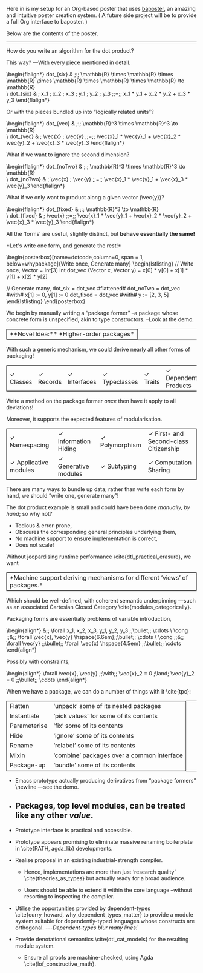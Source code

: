 Here in is my setup for an Org-based poster that uses
[baposter](http://www.brian-amberg.de/uni/poster/), an amazing and intuitive poster creation system.
( A future side project will be to provide a full Org interface to baposter. )

Below are the contents of the poster.

----

How do you write an algorithm for the dot product?

This way? &#x2014;With every piece mentioned in detail.

\begin{flalign*}
   dot_{six} & \;:\; \mathbb{R} \times \mathbb{R} \times \mathbb{R} \times \mathbb{R} \times \mathbb{R} \times \mathbb{R}  \to \mathbb{R}               
\\ dot_{six} & \; x_1 \; x_2 \; x_3 \; y_1 \; y_2 \; y_3  \;\;=\;\;  x_1 * y_1 + x_2 * y_2 + x_3 * y_3
\end{flalign*}

Or with the pieces bundled up into “logically related units”?

\begin{flalign*}
   dot_{vec} & \;:\; \mathbb{R}^3 \times \mathbb{R}^3  \to \mathbb{R}               
\\ dot_{vec} & \; \vec{x} \; \vec{y} \;\;=\;\;  \vec{x}_1 * \vec{y}_1 + \vec{x}_2 * \vec{y}_2 + \vec{x}_3 * \vec{y}_3
\end{flalign*}

What if we want to ignore the second dimension?

\begin{flalign*}
   dot_{noTwo} & \;:\; \mathbb{R}^3 \times \mathbb{R}^3 \to \mathbb{R}               
\\ dot_{noTwo} & \; \vec{x} \; \vec{y} \;\;=\;\;  \vec{x}_1 * \vec{y}_1 + \vec{x}_3 * \vec{y}_3
\end{flalign*}

What if we only want to product along a given vector \(\vec{y}\)?

\begin{flalign*}
   dot_{fixed} & \;:\; \mathbb{R}^3 \to \mathbb{R}               
\\ dot_{fixed} & \; \vec{x} \;\;=\;\;  \vec{x}_1 * \vec{y}_1 + \vec{x}_2 * \vec{y}_2 + \vec{x}_3 * \vec{y}_3
\end{flalign*}

All the ‘forms’ are useful, slightly distinct, but **behave essentially the same!**

<div class="org-center">
*Let's write one form, and generate the rest!*
</div>

 \begin{posterbox}[name=dotcode,column=0, span = 1, below=whypackage]{Write once, Generate many}
 \begin{lstlisting}
// Write once,
Vector = Int[3]
Int dot_vec (Vector x, Vector y)
  =   x[0] * y[0]  +  x[1] * y[1]  +  x[2] * y[2]

// Generate many,
dot_six    =  dot_vec #flattened#
dot_noTwo  =  dot_vec #with# x[1] := 0, y[1] := 0
dot_fixed  =  dot_vec #with# y := [2, 3, 5]
 \end{lstlisting}
 \end{posterbox}

<div class="org-center">


We begin by manually writing a “package former” &#x2013;a package whose concrete form is unspecified,
akin to type constructors. &#x2013;Look at the demo.

<table border="2" cellspacing="0" cellpadding="6" rules="groups" frame="hsides">


<colgroup>
<col  class="org-left" />
</colgroup>
<tbody>
<tr>
<td class="org-left">**Novel Idea:** *Higher-order packages*</td>
</tr>
</tbody>
</table>

With such a generic mechanism, we could derive nearly all other forms of packaging!

<table border="2" cellspacing="0" cellpadding="6" rules="groups" frame="hsides">


<colgroup>
<col  class="org-left" />

<col  class="org-left" />

<col  class="org-left" />

<col  class="org-left" />

<col  class="org-left" />

<col  class="org-left" />

<col  class="org-left" />
</colgroup>
<tbody>
<tr>
<td class="org-left">&check; Classes</td>
<td class="org-left">&check; Records</td>
<td class="org-left">&check; Interfaces</td>
<td class="org-left">&check; Typeclasses</td>
<td class="org-left">&check; Traits</td>
<td class="org-left">&check; Dependent Products</td>
<td class="org-left">&check; Dependent Sums</td>
</tr>
</tbody>
</table>

Write a method on the package former *once* then have it apply to all deviations!

Moreover, it supports the expected features of modularisation.

<table border="2" cellspacing="0" cellpadding="6" rules="groups" frame="hsides">


<colgroup>
<col  class="org-left" />

<col  class="org-left" />

<col  class="org-left" />

<col  class="org-left" />
</colgroup>
<tbody>
<tr>
<td class="org-left">&check; Namespacing</td>
<td class="org-left">&check; Information Hiding</td>
<td class="org-left">&check; Polymorphism</td>
<td class="org-left">&check; First- and Second-class Citizenship</td>
</tr>


<tr>
<td class="org-left">&check; Applicative modules</td>
<td class="org-left">&check; Generative modules</td>
<td class="org-left">&check; Subtyping</td>
<td class="org-left">&check; Computation Sharing</td>
</tr>
</tbody>
</table>
</div>

<div class="org-center">
There are many ways to bundle up data;
rather than write each form by hand,
we should “write one, generate many”!
</div>

The dot product example is small and could have been done *manually, by hand*;
so why not?

-   Tedious & error-prone,
-   Obscures the corresponding general principles underlying them,
-   No machine support to ensure implementation is correct,
-   Does not scale!

Without jeopardising runtime performance \cite{dtl_practical_erasure}, we want

<table border="2" cellspacing="0" cellpadding="6" rules="groups" frame="hsides">


<colgroup>
<col  class="org-left" />
</colgroup>
<tbody>
<tr>
<td class="org-left">*Machine support deriving mechanisms for different ‘views’ of packages.*</td>
</tr>
</tbody>
</table>

Which should be well-defined, with coherent semantic underpinning
&#x2014;such as an associated Cartesian Closed Category \cite{modules_categorically}.

Packaging forms are essentially problems of variable introduction,

\begin{align*}
         &\;\; \forall x_1, x_2, x_3, y_1, y_2, y_3  \;\;\bullet\;\; \cdots
\\ \cong \;\;&\;\; \forall \vec{x}, \vec{y}  \hspace{6.6em}\;\;\bullet\;\; \cdots
\\ \cong \;\;&\;\; \forall \vec{y} \;\;\bullet\;\; \forall \vec{x} \hspace{4.5em} \;\;\bullet\;\; \cdots
\end{align*}

Possibly with constraints,

\begin{align*}
\forall \vec{x}, \vec{y}  \;\;\with\;\; \vec{x}_2 = 0 \;\land\; \vec{y}_2 = 0 \;\;\bullet\;\; \cdots
\end{align*}

When we have a package, we can do a number of things with it \cite{tpc}:

<table border="2" cellspacing="0" cellpadding="6" rules="groups" frame="hsides">


<colgroup>
<col  class="org-left" />

<col  class="org-left" />
</colgroup>
<tbody>
<tr>
<td class="org-left">Flatten</td>
<td class="org-left">‘unpack’ some of its nested packages</td>
</tr>


<tr>
<td class="org-left">Instantiate</td>
<td class="org-left">‘pick values’ for some of its contents</td>
</tr>


<tr>
<td class="org-left">Parameterise</td>
<td class="org-left">‘fix’ some of its contents</td>
</tr>


<tr>
<td class="org-left">Hide</td>
<td class="org-left">‘ignore’ some of its contents</td>
</tr>


<tr>
<td class="org-left">Rename</td>
<td class="org-left">‘relabel’ some of its contents</td>
</tr>


<tr>
<td class="org-left">Mixin</td>
<td class="org-left">‘combine’ packages over a common interface</td>
</tr>


<tr>
<td class="org-left">Package-up</td>
<td class="org-left">‘bundle’ some of its contents</td>
</tr>
</tbody>
</table>

-   Emacs prototype actually producing derivatives from “package formers” \newline &#x2014;see the demo.
-   Packages, top level modules, can be treated like any other *value*.
    -
-   Prototype interface is practical and accessible.
-   Prototype appears promising to eliminate massive renaming boilerplate in
    \cite{RATH, agda_lib} developments.

-   Realise proposal in an existing industrial-strength compiler.
    -   Hence, implementations are more than just ‘research quality’ \cite{theories_as_types}
        but actually ready for a broad audience.
    
    -   Users should be able to extend it within the core language &#x2013;without resorting to inspecting
        the compiler.

-   Utilise the opportunities provided by dependent-types \cite{curry_howard, why_dependent_types_matter} to provide
    a module system suitable for dependently-typed languages
    whose constructs are orthogonal. ---*Dependent-types blur many lines!*

-   Provide denotational semantics \cite{dtl_cat_models} for the resulting module system.
    -   Ensure all proofs are machine-checked, using Agda \cite{lof_constructive_math}.





